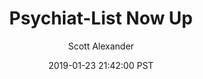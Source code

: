 ---
layout: podcast
title: "Psychiat-List Now Up"
author: Scott Alexander
description: https://slatestarcodex.com/2019/01/23/psychiat-list-now-up/
date: 2019-01-23 21:42:00 PST
length: 255752
duration: 64
guid: psychiat-list-now-up
---